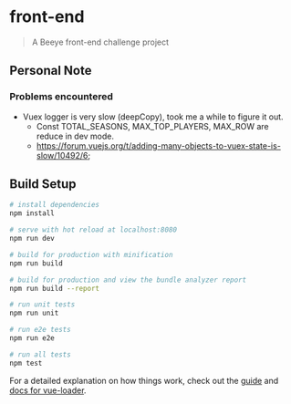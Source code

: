 # front-end

> A Beeye front-end challenge project

## Personal Note

### Problems encountered
- Vuex logger is very slow (deepCopy), took me a while to figure it out.
  - Const TOTAL_SEASONS, MAX_TOP_PLAYERS, MAX_ROW are reduce in dev mode.
  - https://forum.vuejs.org/t/adding-many-objects-to-vuex-state-is-slow/10492/6;

## Build Setup

``` bash
# install dependencies
npm install

# serve with hot reload at localhost:8080
npm run dev

# build for production with minification
npm run build

# build for production and view the bundle analyzer report
npm run build --report

# run unit tests
npm run unit

# run e2e tests
npm run e2e

# run all tests
npm test
```

For a detailed explanation on how things work, check out the [guide](http://vuejs-templates.github.io/webpack/) and [docs for vue-loader](http://vuejs.github.io/vue-loader).
